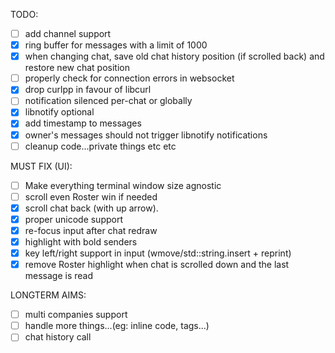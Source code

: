 TODO:

- [ ] add channel support
- [x] ring buffer for messages with a limit of 1000
- [x] when changing chat, save old chat history position (if scrolled back) and restore new chat position
- [ ] properly check for connection errors in websocket
- [x] drop curlpp in favour of libcurl
- [ ] notification silenced per-chat or globally
- [x] libnotify optional
- [x] add timestamp to messages
- [x] owner's messages should not trigger libnotify notifications
- [ ] cleanup code...private things etc etc

MUST FIX (UI):

- [ ] Make everything terminal window size agnostic
- [ ] scroll even Roster win if needed
- [x] scroll chat back (with up arrow).
- [x] proper unicode support
- [x] re-focus input after chat redraw
- [x] highlight with bold senders
- [x] key left/right support in input (wmove/std::string.insert + reprint)
- [x] remove Roster highlight when chat is scrolled down and the last message is read

LONGTERM AIMS:

- [ ] multi companies support
- [ ] handle more things...(eg: inline code, tags...)
- [ ] chat history call
